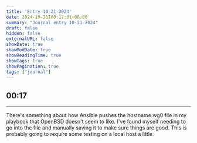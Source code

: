 ```yaml
---
title: 'Entry 10-21-2024'
date: 2024-10-21T00:17:01+06:00
summary: "Journal entry 10-21-2024"
draft: false
hidden: false
externalURL: false
showDate: true
showModDate: true
showReadingTime: true
showTags: true
showPagination: true
tags: ["journal"]
---
```


## 00:17
---

There's something about how Ansible pushes the hostname.wg0 file in my playbook
that OpenBSD doesn't seem to like. I've found myself needing to go into the file
and manually saving it to make sure things are good. This is probably going to
require some testing on a local host a little.
